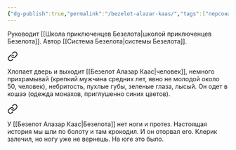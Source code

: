 ```yaml
---
{"dg-publish":true,"permalink":"/bezelot-alazar-kaas/","tags":["персонаж"]}
---
```


Руководит [[Школа приключенцев Безелота\|школой приключенцев Безелота]]. Автор [[Система Безелота\|системы Безелота]].


<div class="transclusion internal-embed is-loaded"><a class="markdown-embed-link" href="/5-fevralya-2023/#01304b" aria-label="Open link"><svg xmlns="http://www.w3.org/2000/svg" width="24" height="24" viewBox="0 0 24 24" fill="none" stroke="currentColor" stroke-width="2" stroke-linecap="round" stroke-linejoin="round" class="svg-icon lucide-link"><path d="M10 13a5 5 0 0 0 7.54.54l3-3a5 5 0 0 0-7.07-7.07l-1.72 1.71"></path><path d="M14 11a5 5 0 0 0-7.54-.54l-3 3a5 5 0 0 0 7.07 7.07l1.71-1.71"></path></svg></a><div class="markdown-embed">



Хлопает дверь и выходит [[Безелот Алазар Каас\|человек]], немного прихрамывай (крепкий мужчина средних лет, явно не молодой около 50, человек), небритость, пухлые губы, зеленые глаза, лысый. Он одет в кошаэ (одежда монахов, приглушенно синих цветов). 

</div></div>



<div class="transclusion internal-embed is-loaded"><a class="markdown-embed-link" href="/5-fevralya-2023/#eef856" aria-label="Open link"><svg xmlns="http://www.w3.org/2000/svg" width="24" height="24" viewBox="0 0 24 24" fill="none" stroke="currentColor" stroke-width="2" stroke-linecap="round" stroke-linejoin="round" class="svg-icon lucide-link"><path d="M10 13a5 5 0 0 0 7.54.54l3-3a5 5 0 0 0-7.07-7.07l-1.72 1.71"></path><path d="M14 11a5 5 0 0 0-7.54-.54l-3 3a5 5 0 0 0 7.07 7.07l1.71-1.71"></path></svg></a><div class="markdown-embed">



У [[Безелот Алазар Каас\|Безелота]] нет ноги и протез. Настоящая история мы шли по болоту и там крокодил. И он оторвал его. Клерик залечил, но ногу уже не вернешь. На юге это было. 

</div></div>
